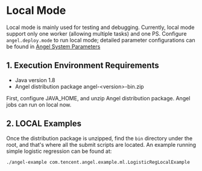 # Local Mode

Local mode is mainly used for testing and debugging. Currently, local mode support only one worker (allowing multiple tasks) and one PS. Configure `angel.deploy.mode` to run local mode; detailed parameter configurations can be found in [Angel System Parameters](./config_details_en.md)

## 1. Execution Environment Requirements

* Java version 1.8
* Angel distribution package angel-&lt;version&gt;-bin.zip

First, configure JAVA_HOME, and unzip Angel distribution package. Angel jobs can run on local now. 

## 2. LOCAL Examples

Once the distribution package is unzipped, find the `bin` directory under the root, and that's where all the submit scripts are located. An example running simple logistic regression can be found at:

```./angel-example com.tencent.angel.example.ml.LogisticRegLocalExample```
